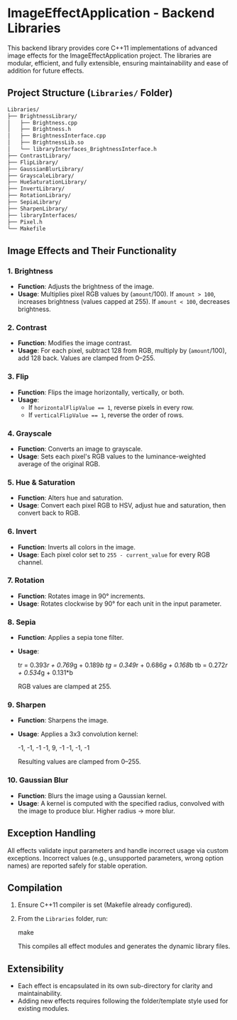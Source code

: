 # ImageEffectApplication - Backend Libraries

This backend library provides core C++11 implementations of advanced image effects for the ImageEffectApplication project. The libraries are modular, efficient, and fully extensible, ensuring maintainability and ease of addition for future effects.

## Project Structure (`Libraries/` Folder)

```bash
Libraries/
├── BrightnessLibrary/
│   ├── Brightness.cpp
│   ├── Brightness.h
│   ├── BrightnessInterface.cpp
│   ├── BrightnessLib.so
│   └── libraryInterfaces_BrightnessInterface.h
├── ContrastLibrary/
├── FlipLibrary/
├── GaussianBlurLibrary/
├── GrayscaleLibrary/
├── HueSaturationLibrary/
├── InvertLibrary/
├── RotationLibrary/
├── SepiaLibrary/
├── SharpenLibrary/
├── libraryInterfaces/
├── Pixel.h
└── Makefile
```

## Image Effects and Their Functionality

### 1. Brightness
- **Function**: Adjusts the brightness of the image.
- **Usage**: Multiplies pixel RGB values by (`amount`/100). If `amount > 100`, increases brightness (values capped at 255). If `amount < 100`, decreases brightness.

### 2. Contrast
- **Function**: Modifies the image contrast.
- **Usage**: For each pixel, subtract 128 from RGB, multiply by (`amount`/100), add 128 back. Values are clamped from 0–255.

### 3. Flip
- **Function**: Flips the image horizontally, vertically, or both.
- **Usage**: 
  - If `horizontalFlipValue == 1`, reverse pixels in every row.
  - If `verticalFlipValue == 1`, reverse the order of rows.

### 4. Grayscale
- **Function**: Converts an image to grayscale.
- **Usage**: Sets each pixel's RGB values to the luminance-weighted average of the original RGB.

### 5. Hue & Saturation
- **Function**: Alters hue and saturation.
- **Usage**: Convert each pixel RGB to HSV, adjust hue and saturation, then convert back to RGB.

### 6. Invert
- **Function**: Inverts all colors in the image.
- **Usage**: Each pixel color set to `255 - current_value` for every RGB channel.

### 7. Rotation
- **Function**: Rotates image in 90° increments.
- **Usage**: Rotates clockwise by 90° for each unit in the input parameter.

### 8. Sepia
- **Function**: Applies a sepia tone filter.
- **Usage**:
  
  tr = 0.393*r + 0.769*g + 0.189*b
  tg = 0.349*r + 0.686*g + 0.168*b
  tb = 0.272*r + 0.534*g + 0.131*b
  
  RGB values are clamped at 255.

### 9. Sharpen
- **Function**: Sharpens the image.
- **Usage**: Applies a 3x3 convolution kernel:
  
  -1, -1, -1
  -1,  9, -1
  -1, -1, -1
  
  Resulting values are clamped from 0–255.

### 10. Gaussian Blur
- **Function**: Blurs the image using a Gaussian kernel.
- **Usage**: A kernel is computed with the specified radius, convolved with the image to produce blur. Higher radius → more blur.

## Exception Handling

All effects validate input parameters and handle incorrect usage via custom exceptions. Incorrect values (e.g., unsupported parameters, wrong option names) are reported safely for stable operation.

## Compilation

1. Ensure C++11 compiler is set (Makefile already configured).
2. From the `Libraries` folder, run:
    
    make
    
   This compiles all effect modules and generates the dynamic library files.

## Extensibility

- Each effect is encapsulated in its own sub-directory for clarity and maintainability.
- Adding new effects requires following the folder/template style used for existing modules.